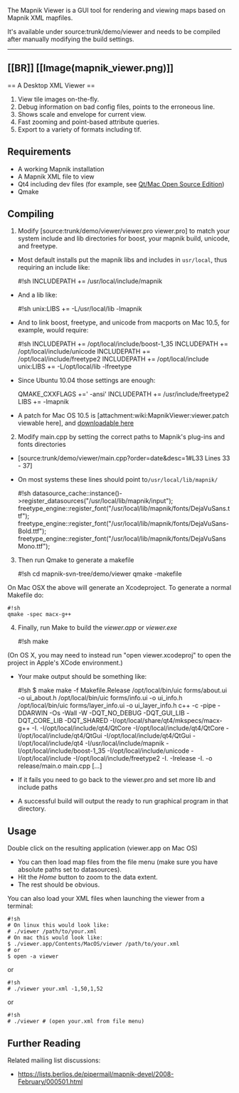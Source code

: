 <!-- Name: MapnikViewer -->
<!-- Version: 21 -->
<!-- Last-Modified: 2011/02/07 21:46:12 -->
<!-- Author: springmeyer -->
The Mapnik Viewer is a GUI tool for rendering and viewing maps based on Mapnik XML mapfiles.

It's available under source:trunk/demo/viewer and needs to be compiled after manually modifying the build settings.

----
 [[BR]]
[[Image(mapnik_viewer.png)]]
----

== A Desktop XML Viewer == 

 1. View tile images on-the-fly.
 2. Debug information on bad config files, points to the erroneous line.
 3. Shows scale and envelope for current view.
 4. Fast zooming and point-based attribute queries.
 5. Export to a variety of formats including tif.

## Requirements
 * A working Mapnik installation
 * A Mapnik XML file to view
 * Qt4 including dev files (for example, see [Qt/Mac Open Source Edition](http://trolltech.com/developer/downloads/qt/mac))
 * Qmake

## Compiling

 1. Modify [source:trunk/demo/viewer/viewer.pro viewer.pro] to match your system include and lib directories for boost, your mapnik build, unicode, and freetype.
  * Most default installs put the mapnik libs and includes in `usr/local`, thus requiring an include like:
   
    #!sh
    INCLUDEPATH += /usr/local/include/mapnik
  * And a lib like:
   
    #!sh
    unix:LIBS += -L/usr/local/lib -lmapnik
  * And to link boost, freetype, and unicode from macports on Mac 10.5, for example, would require:
   
    #!sh
    INCLUDEPATH += /opt/local/include/boost-1_35
    INCLUDEPATH += /opt/local/include/unicode
    INCLUDEPATH += /opt/local/include/freetype2
    INCLUDEPATH += /opt/local/include
    unix:LIBS +=   -L/opt/local/lib -lfreetype

  * Since Ubuntu 10.04 those settings are enough:

    QMAKE_CXXFLAGS +=' -ansi'
    INCLUDEPATH += /usr/include/freetype2
    LIBS += -lmapnik

  * A patch for Mac OS 10.5 is [attachment:wiki:MapnikViewer:viewer.patch viewable here], and [downloadable here](http://trac.mapnik.org/raw-attachment/wiki/MapnikViewer/viewer.patch)

 2. Modify main.cpp by setting the correct paths to Mapnik's plug-ins and fonts directories
  * [source:trunk/demo/viewer/main.cpp?order=date&desc=1#L33 Lines 33 - 37]
  * On most systems these lines should point to`/usr/local/lib/mapnik/`
   
    #!sh
    datasource_cache::instance()->register_datasources("/usr/local/lib/mapnik/input"); 
    freetype_engine::register_font("/usr/local/lib/mapnik/fonts/DejaVuSans.ttf");
    freetype_engine::register_font("/usr/local/lib/mapnik/fonts/DejaVuSans-Bold.ttf");
    freetype_engine::register_font("/usr/local/lib/mapnik/fonts/DejaVuSansMono.ttf");

 3. Then run Qmake to generate a makefile

    #!sh
    cd mapnik-svn-tree/demo/viewer
    qmake -makefile

On Mac OSX the above will generate  an Xcodeproject. To generate a normal Makefile do:

    #!sh
    qmake -spec macx-g++

 4. Finally, run Make to build the *viewer.app* or *viewer.exe*

    #!sh
    make

(On OS X, you may need to instead run "open viewer.xcodeproj" to open the project in Apple's XCode environment.)

 * Your make output should be something like:

    #!sh
    $ make
    make -f Makefile.Release
    /opt/local/bin/uic forms/about.ui -o ui_about.h
    /opt/local/bin/uic forms/info.ui -o ui_info.h
    /opt/local/bin/uic forms/layer_info.ui -o ui_layer_info.h
    c++ -c -pipe  -DDARWIN -Os -Wall -W -DQT_NO_DEBUG -DQT_GUI_LIB -DQT_CORE_LIB -DQT_SHARED -I/opt/local/share/qt4/mkspecs/macx-g++ -I. -I/opt/local/include/qt4/QtCore -I/opt/local/include/qt4/QtCore -I/opt/local/include/qt4/QtGui -I/opt/local/include/qt4/QtGui -I/opt/local/include/qt4 -I/usr/local/include/mapnik -I/opt/local/include/boost-1_35 -I/opt/local/include/unicode -I/opt/local/include -I/opt/local/include/freetype2 -I. -Irelease -I. -o release/main.o main.cpp
    [...]
 * If it fails you need to go back to the viewer.pro and set more lib and include paths
 * A successful build will output the ready to run graphical program in that directory.

## Usage

Double click on the resulting application (viewer.app on Mac OS)
 * You can then load map files from the file menu (make sure you have absolute paths set to datasources).
 * Hit the *Home* button to zoom to the data extent.
 * The rest should be obvious.

You can also load your XML files when launching the viewer from a terminal:


    #!sh
    # On linux this would look like:
    # ./viewer /path/to/your.xml
    # On mac this would look like:
    $ ./viewer.app/Contents/MacOS/viewer /path/to/your.xml
    # or
    $ open -a viewer

or




    #!sh
    # ./viewer your.xml -1,50,1,52

or


    #!sh
    # ./viewer # (open your.xml from file menu)

## Further Reading

Related mailing list discussions:

 * https://lists.berlios.de/pipermail/mapnik-devel/2008-February/000501.html